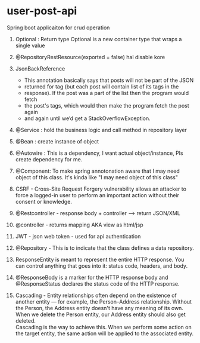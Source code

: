 # user-post-api
Spring boot applicaiton for crud operation

1) Optional : Return type Optional is a new container type that wraps a single value
2) @RepositoryRestResource(exported = false) hal disable kore
3) JsonBackReference
   	 * This annotation basically says that posts will not be part of the JSON
   	 * returned for tag (but each post will contain list of its tags in the
   	 * response). If the post was a part of the list then the program would fetch
   	 * the post's tags, which would then make the program fetch the post again
   	 * and again until we’d get a StackOverflowException.
   	 
4) @Service : hold the business logic and call method in repository layer
5) @Bean : create instance of object 
6) @Autowire : This is a dependency, I want actual object/instance, Pls create dependency for me.
7) @Component: To make spring annotonation aware that I may need object of this class.
    It's kinda like "I may need object of this class"
8) CSRF - Cross-Site Request Forgery vulnerability allows an attacker to force 
    a logged-in user to perform an important action without their consent or knowledge.
9) @Restcontroller - response body + controller --> return JSON/XML
10) @controller - returns mapping AKA view as html/jsp
11) JWT - json web token - used for api authentication 
12) @Repository - This is to indicate that the class defines a data repository.
13) ResponseEntity is meant to represent the entire HTTP response. 
    You can control anything that goes into it: status code, headers, and body.
14) @ResponseBody is a marker for the HTTP response body and @ResponseStatus declares the 
    status code of the HTTP response.
15) Cascading - Entity relationships often depend on the existence of another entity — for example, 
    the Person–Address relationship. Without the Person, the Address entity doesn't have any meaning of 
    its own. When we delete the Person entity, our Address entity should also get deleted.        
    Cascading is the way to achieve this. When we perform some action on the target entity, 
    the same action will be applied to the associated entity.